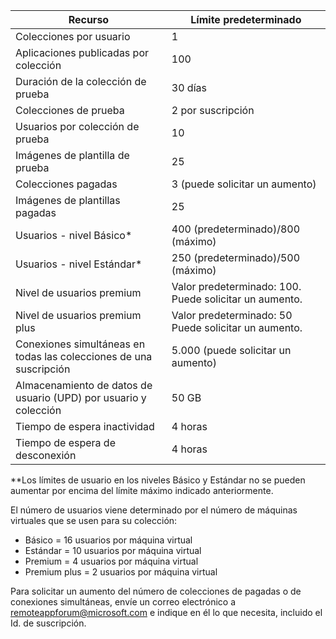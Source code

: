 
|Recurso | Límite predeterminado|
|--------------|--------|
|Colecciones por usuario| 1|
|Aplicaciones publicadas por colección|	100|
|Duración de la colección de prueba| 30 días|
|Colecciones de prueba| 2 por suscripción|
|Usuarios por colección de prueba| 10|
|Imágenes de plantilla de prueba|	25|
|Colecciones pagadas| 3 (puede solicitar un aumento)|
|Imágenes de plantillas pagadas| 25|
|Usuarios - nivel Básico*| 400 (predeterminado)/800 (máximo)|
|Usuarios - nivel Estándar*| 250 (predeterminado)/500 (máximo)|
|Nivel de usuarios premium| Valor predeterminado: 100. Puede solicitar un aumento.|
|Nivel de usuarios premium plus | Valor predeterminado: 50 Puede solicitar un aumento.|
|Conexiones simultáneas en todas las colecciones de una suscripción| 5\.000 (puede solicitar un aumento)|
|Almacenamiento de datos de usuario (UPD) por usuario y colección| 50 GB|
|Tiempo de espera inactividad| 4 horas|
|Tiempo de espera de desconexión| 4 horas|

**Los límites de usuario en los niveles Básico y Estándar no se pueden aumentar por encima del límite máximo indicado anteriormente.

El número de usuarios viene determinado por el número de máquinas virtuales que se usen para su colección:

- Básico = 16 usuarios por máquina virtual
- Estándar = 10 usuarios por máquina virtual
- Premium = 4 usuarios por máquina virtual
- Premium plus = 2 usuarios por máquina virtual

Para solicitar un aumento del número de colecciones de pagadas o de conexiones simultáneas, envíe un correo electrónico a [remoteappforum@microsoft.com](mailto:remoteappforum@microsoft.com) e indique en él lo que necesita, incluido el Id. de suscripción.

<!---HONumber=AcomDC_0204_2016-->